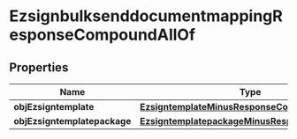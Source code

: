 
# EzsignbulksenddocumentmappingResponseCompoundAllOf

## Properties
Name | Type | Description | Notes
------------ | ------------- | ------------- | -------------
**objEzsigntemplate** | [**EzsigntemplateMinusResponseCompound**](EzsigntemplateMinusResponseCompound.md) |  |  [optional]
**objEzsigntemplatepackage** | [**EzsigntemplatepackageMinusResponseCompound**](EzsigntemplatepackageMinusResponseCompound.md) |  |  [optional]



